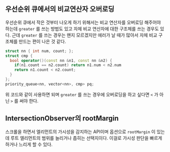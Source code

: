 ## 우선순위 큐에서의 비교연산자 오버로딩

우선순위 큐에서 작은 것부터 나오게 하기 위해서는 비교 연산자를 오버로딩 해주어야 하는데 `greater` 를 쓰는 방법도 있고 자체  비교 연산자에 대한 구조체를 쓰는 경우도 있다. 근데 `greater` 를 쓰는 경우는 왠지 모르겠지만 에러가 날 때가 많아서 자체 비교 구조체를 만드는 편이 나은 것 같다.

```c++
struct nn { int num, count; };
struct cmp {
  bool operator()(const nn &n1, const nn &n2) {
    if(n1.count == n2.count) return n1.num < n2.num
    return n1.count < n2.count;
  }
};
priority_queue<nn, vector<nn>, cmp> pq;
```

위 코드와 같이 사용하면 되며 `greater` 를 쓰는 경우에 오버로딩을 하고 싶다면 `<` 가 아닌 `>` 를 써야 한다.

## IntersectionObserver의 rootMargin

스크롤을 하면서 엘리먼트의 가시성을 감지하는 API이며 옵션으로 `rootMargin` 이 있는데 루트 엘리먼트의 범위를 늘리거나 좁히는 선택지이다. 이걸로 가시성 판단을 빠르게 하거나 느리게 할 수 있다.